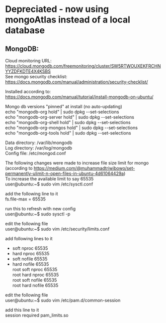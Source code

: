 # Depreciated - now using mongoAtlas instead of a local database

## MongoDB:
Cloud monitoring URL: https://cloud.mongodb.com/freemonitoring/cluster/SW5RTWOUXEKFRCHNYYZDFKDTE4X4KSBS  
See mongo security checklist: https://docs.mongodb.com/manual/administration/security-checklist/  


Installed according to:  
https://docs.mongodb.com/manual/tutorial/install-mongodb-on-ubuntu/  

Mongo db versions "pinned" at install (no auto-updating)  
echo "mongodb-org hold" | sudo dpkg --set-selections  
echo "mongodb-org-server hold" | sudo dpkg --set-selections  
echo "mongodb-org-shell hold" | sudo dpkg --set-selections  
echo "mongodb-org-mongos hold" | sudo dpkg --set-selections  
echo "mongodb-org-tools hold" | sudo dpkg --set-selections  
  
Data directory: /var/lib/mongodb  
Log directory: /var/log/mongodb  
Config file: /etc/mongod.conf  

The following changes were made to increase file size limit for mongo (according to https://medium.com/@muhammadtriwibowo/set-permanently-ulimit-n-open-files-in-ubuntu-4d61064429a)  
To increase the available limit to say 65535  
user@ubuntu:~$ sudo vim /etc/sysctl.conf  

add the following line to it  
fs.file-max = 65535  

run this to refresh with new config  
user@ubuntu:~$ sudo sysctl -p  

edit the following file  
user@ubuntu:~$ sudo vim /etc/security/limits.conf  

add following lines to it  
* soft     nproc          65535      
* hard     nproc          65535     
* soft     nofile         65535     
* hard     nofile         65535  
root soft     nproc          65535      
root hard     nproc          65535     
root soft     nofile         65535     
root hard     nofile         65535  

edit the following file  
user@ubuntu:~$ sudo vim /etc/pam.d/common-session  

add this line to it  
session required pam_limits.so  

 
